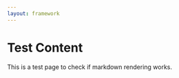 ```yaml
---
layout: framework
---
```


# Test Content

This is a test page to check if markdown rendering works.
